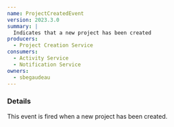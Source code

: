 ```yaml
---
name: ProjectCreatedEvent
version: 2023.3.0
summary: |
  Indicates that a new project has been created
producers:
  - Project Creation Service
consumers:
  - Activity Service
  - Notification Service
owners:
  - sbegaudeau
---
```


### Details

This event is fired when a new project has been created.

<NodeGraph title="Consumer / Producer Diagram" />